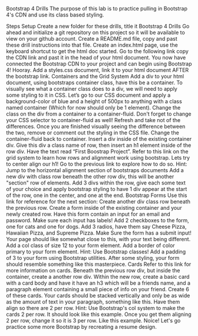 Bootstrap 4 Drills
The purpose of this lab is to practice pulling in Bootstrap 4's CDN and use its class based styling.

Steps
Setup
Create a new folder for these drills, title it Bootstrap 4 Drills
Go ahead and initialize a git repository on this project so it will be available to view on your github account.
Create a README.md file, copy and past these drill instructions into that file.
Create an index.html page, use the keyboard shortcut to get the html doc started.
Go to the following link copy the CDN link and past it in the head of your html document.
You now have connected the Bootstrap CDN to your project and can begin using Bootstrap 4! Hooray.
Add a styles.css document, link it to your html document AFTER the bootstrap link.
Containers and the Grid System
Add a div to your html document, using bootstraps container class, have this be a container.
To visually see what a container class does to a div, we will need to apply some styling to it in CSS. Let’s go to our CSS document and apply a background-color of blue and a height of 500px to anything with a class named container (Which for now should only be 1 element).
Change the class on the div from a container to a container-fluid. Don't forget to change your CSS selector to container-fluid as well! Refresh and take not of the differences. Once you are finished visually seeing the difference between the two, remove or comment out the styling in the CSS file.
Change the container-fluid back to container.
Insert a div inside of the existing container div. Give this div a class name of row, then insert an h1 element inside of the row div. Have the text read “First Boostrap Project”.
Refer to this link on the grid system to learn how rows and alignment work using bootstrap.
Lets try to center align our h1! Go to the previous link to explore how to do so.
Hint: Jump to the horizontal alignment section of bootstraps documents
Add a new div with class row beneath the other row div, this will be another "section" row of elements. Add 3 divs within the row, give each some text of your choice and apply bootstrap styling to have 1 div appear at the start of the row, one in the center, and one at the end.
Bootstrap Forms
Use this link for reference for the next section:
Create another div class row beneath the previous row.
Create a form inside of the existing container and your newly created row.
Have this form contain an input for an email and password. Make sure each input has labels!
Add 2 checkboxes to the form, one for cats and one for dogs.
Add 3 radios, have them say Cheese Pizza, Hawaiian Pizza, and Supreme Pizza.
Make Sure the form has a submit input!
Your page should like somewhat close to this, with your text being different.
Add a col class of size 12 to your form element.
Add a border of color primary to your form element.
Hint: Use Bootstrap classes!
Add a padding of 3 to your form using Bootstrap utilities.
After some styling, your form should resemble something like this masterpiece.
Cards
Refer to this link for more information on cards.
Beneath the previous row div, but inside the container, create a another row div.
Within the new row, create a basic card with a card body and have it have an h3 which will be a friends name, and a paragraph element containing a small piece of info on your friend. Create 6 of these cards.
Your cards should be stacked vertically and only be as wide as the amount of text in your paragraph, something like this.
Have them align so there are 2 per row.
Hint: Use Bootstrap's col system to make the cards 2 per row.
It should look like this example.
Once you get them aligning 2 per row, change it so it is 3 per row.
Like this example.
Noice! Let's go practice some more Bootstrap by recreating a resume design.